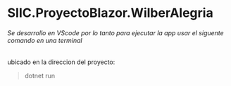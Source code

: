 # SIIC.ProyectoBlazor.WilberAlegria

###### Se desarrollo en VScode por lo tanto para ejecutar la app usar el siguente comando en una terminal
ubicado en la direccion del proyecto:

> dotnet run
